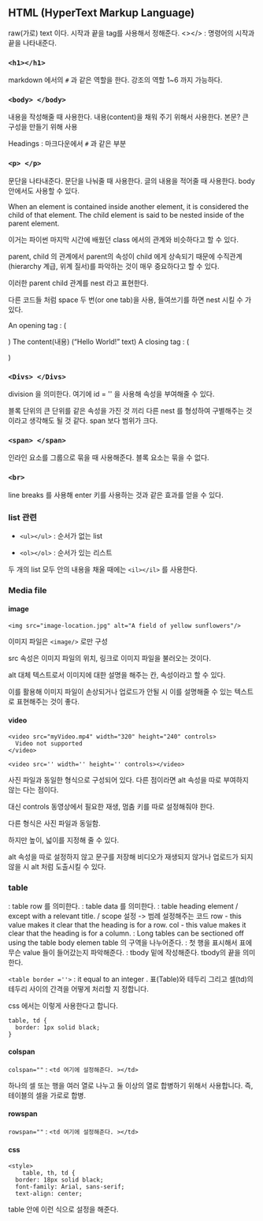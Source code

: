 ## HTML (HyperText Markup Language)

raw(가로) text 이다. 시작과 끝을 tag를 사용해서 정해준다. <></> : 명령어의 시작과 끝을 나타내준다.

### `<h1></h1>`

markdown 에서의 `#` 과 같은 역할을 한다. 강조의 역할 1~6 까지 가능하다.


### `<body> </body>`

내용을 작성해줄 때 사용한다. 내용(content)을 채워 주기 위해서 사용한다. 본문? 큰 구성을 만들기 위해 사용 

Headings : 마크다운에서 `#` 과 같은 부분

### `<p> </p> `

문단을 나타내준다. 문단을 나눠줄 때 사용한다. 글의 내용을 적어줄 때 사용한다. body 안에서도 사용할 수 있다.

When an element is contained inside another element, it is considered the child of that element. The child element is said to be nested inside of the parent element.

이거는 파이썬 마지막 시간에 배웠던 class 에서의 관계와 비슷하다고 할 수 있다. 

parent, child 의 관계에서 parent의 속성이 child 에게 상속되기 때문에 수직관계(hierarchy 계급, 위계 질서)를 파악하는 것이 매우 중요하다고 할 수 있다. 

이러한 parent child 관계를 nest 라고 표현한다.

다른 코드들 처럼 space 두 번(or one tab)을 사용, 들여쓰기를 하면 nest 시킬 수 가 있다.

An opening tag : (<p>)
The content(내용) (“Hello World!” text)
A closing tag : (</p>)



### `<Divs> </Divs> `

division 을 의미한다. 여기에 id = '' 을 사용해 속성을 부여해줄 수 있다. 

블록 단위의 큰 단위를 같은 속성을 가진 것 끼리 다른 nest 를 형성하여 구별해주는 것이라고 생각해도 될 것 같다. span 보다 범위가 크다.

### `<span> </span> `

인라인 요소를 그룹으로 묶을 때 사용해준다. 블록 요소는 묶을 수 없다.

### `<br> `

line breaks 를 사용해 enter 키를 사용하는 것과 같은 효과를 얻을 수 있다.


### list 관련

- `<ul></ul>` : 순서가 없는 list 

- `<ol></ol>` : 순서가 있는 리스트

두 개의 list 모두 안의 내용을 채울 때에는 `<il></il>` 를 사용한다.


### Media file 

#### image

```
<img src="image-location.jpg" alt="A field of yellow sunflowers"/>
``` 

이미지 파일은 `<image/>` 로만 구성

src 속성은 이미지 파일의 위치, 링크로 이미지 파일을 불러오는 것이다.

alt 대체 텍스트로서 이미지에 대한 설명을 해주는 칸, 속성이라고 할 수 있다.

이를 활용해 이미지 파일이 손상되거나 업로드가 안될 시 이를 설명해줄 수 있는 텍스트로 표현해주는 것이 좋다.


#### video


```
<video src="myVideo.mp4" width="320" height="240" controls>
  Video not supported
</video>
```

`<video src='' width='' height='' controls></video>`

사진 파일과 동일한 형식으로 구성되어 있다. 다른 점이라면 alt 속성을 따로 부여하지 않는 다는 점이다. 

대신 controls 동영상에서 필요한 재생, 멈춤 키를 따로 설정해줘야 한다.

다른 형식은 사진 파일과 동일함.

하지만 높이, 넓이를 지정해 줄 수 있다.

alt 속성을 따로 설정하지 않고 문구를 저장해 비디오가 재생되지 않거나 업로드가 되지 않을 시 alt 처럼 도출시킬 수 있다.


### table 

<tr></tr> : table row 를 의미한다.

<td></td> : table data 를 의미한다.

<th></th> : table heading element / except with a relevant title. / scope 설정 -> 범례 설정해주는 코드
row - this value makes it clear that the heading is for a row.
col - this value makes it clear that the heading is for a column.

<tbody></tbody>: Long tables can be sectioned off using the table body elemen table 의 구역을 나누어준다.

<thead></thead> : 첫 행을 표시해서 표에 무슨 value 들이 들어갔는지 파악해준다.

<tfoot> </tfoot>: tbody 밑에 작성해준다. tbody의 끝을 의미한다.


`<table border =''>` : it equal to an integer . 표(Table)와 테두리 그리고 셀(td)의 테두리 사이의 간격을 어떻게 처리할 지 정합니다.

css 에서는 이렇게 사용한다고 합니다.

```
table, td {
  border: 1px solid black;
}
```


#### colspan

`colspan=""` : `<td 여기에 설정해준다. ></td>`

하나의 셀 또는 행을 여러 열로 나누고 둘 이상의 열로 합병하기 위해서 사용합니다. 즉, 테이블의 셀을 가로로 합병.

#### rowspan

`rowspan=""` : `<td 여기에 설정해준다. ></td>`


#### css

``` 
<style>
    table, th, td {
  border: 18px solid black;
  font-family: Arial, sans-serif;
  text-align: center;
```

table 안에 이런 식으로 설정을 해준다.